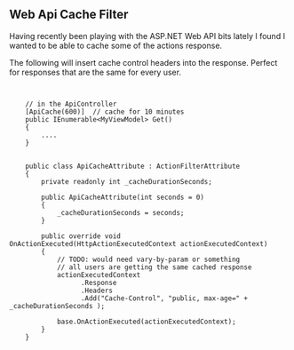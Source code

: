 ## Web Api Cache Filter ##

Having recently been playing with the ASP.NET Web API bits lately I found I wanted to be able to cache some of the actions response.

The following will insert cache control headers into the response.  Perfect for responses that are the same for every user.

<pre><code>

    // in the ApiController
    [ApiCache(600)]  // cache for 10 minutes
    public IEnumerable&lt;MyViewModel&gt; Get()
    {
        ....
    }


    public class ApiCacheAttribute : ActionFilterAttribute
    {
        private readonly int _cacheDurationSeconds;

        public ApiCacheAttribute(int seconds = 0)
        {
            _cacheDurationSeconds = seconds;
        }

        public override void OnActionExecuted(HttpActionExecutedContext actionExecutedContext)
        {
            // TODO: would need vary-by-param or something
            // all users are getting the same cached response
            actionExecutedContext
                  .Response
                  .Headers
                  .Add("Cache-Control", "public, max-age=" + _cacheDurationSeconds );

            base.OnActionExecuted(actionExecutedContext);
        }
    }
</code>
</pre>